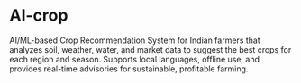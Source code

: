 # AI-crop
   AI/ML-based Crop Recommendation System for Indian farmers that analyzes soil, weather, water, and market data to suggest the best crops for each region and season. Supports local languages, offline use, and provides real-time advisories for sustainable, profitable farming.
